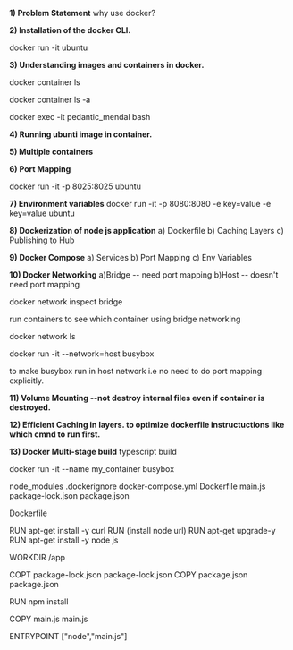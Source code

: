 **1) Problem Statement**
why use docker?

**2) Installation of the docker CLI.**

docker run -it ubuntu

**3) Understanding images and containers in docker.**

docker container ls

docker container ls -a

docker exec -it pedantic_mendal bash

**4) Running ubunti image in container.**

**5) Multiple containers**

**6) Port Mapping**

docker run -it -p 8025:8025 ubuntu

**7) Environment variables**
docker run -it -p 8080:8080 -e key=value -e key=value ubuntu

**8) Dockerization of  node js application**
a) Dockerfile
b) Caching Layers
c) Publishing to Hub

**9) Docker Compose**
a) Services
b) Port Mapping
c) Env Variables


**10) Docker Networking**
a)Bridge -- need port mapping
b)Host   -- doesn't need port mapping

docker network inspect bridge

run containers to see which container using bridge networking

docker network ls

docker run -it --network=host busybox

to make busybox run in host network i.e no need to do port mapping explicitly.

**11) Volume Mounting --not destroy internal files even if container is destroyed.**

**12) Efficient Caching in layers. to optimize dockerfile instructuctions like which cmnd to run first.**


**13) Docker Multi-stage build**
 typescript build

 docker run -it --name my_container busybox




 node_modules
 .dockerignore
 docker-compose.yml
 Dockerfile
 main.js
 package-lock.json
 package.json


 Dockerfile

 RUN apt-get install -y curl
 RUN (install node url)
RUN apt-get upgrade-y
RUN apt-get install -y node js

WORKDIR /app

COPT package-lock.json package-lock.json
COPY package.json package.json

RUN npm install 

COPY main.js main.js

ENTRYPOINT ["node","main.js"]

